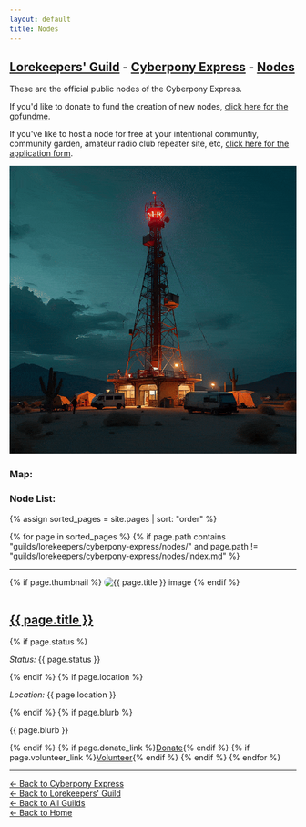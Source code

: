 ```yaml
---
layout: default
title: Nodes
---
```


## [Lorekeepers' Guild](/guilds/lorekeepers/) - [Cyberpony Express](/guilds/lorekeepers/cyberpony-express/) - [Nodes](/guilds/lorekeepers/cyberpony-express/nodes/)

These are the official public nodes of the Cyberpony Express.  

If you'd like to donate to fund the creation of new nodes, [click here for the gofundme](https://www.gofundme.com/f/cyberpony-express-free-and-offgrid-communications).  

If you've like to host a node for free at your intentional communtiy, community garden, amateur radio club repeater site, etc, [click here for the application form](https://forms.gle/UZgQiUNzm8q1dmNfA).  

<img src="/assets/images/cyberpony-loop-2.gif" class="photo">

### Map:



### Node List:

<div markdown="0">

{% assign sorted_pages = site.pages | sort: "order" %}

{% for page in sorted_pages %}
  {% if page.path contains "guilds/lorekeepers/cyberpony-express/nodes/" and page.path != "guilds/lorekeepers/cyberpony-express/nodes/index.md" %}
    <hr>
    {% if page.thumbnail %}
      <img src="{{ page.thumbnail }}" alt="{{ page.title }} image" style="max-width: 100%; height: auto; border-radius: 8px; margin-bottom: 1rem;">
    {% endif %}
    <h2><a href="{{ page.url }}">{{ page.title }}</a></h2>
    {% if page.status %}<p><em>Status:</em> {{ page.status }}</p>{% endif %}
    {% if page.location %}<p><em>Location:</em> {{ page.location }}</p>{% endif %}
    {% if page.blurb %}<p>{{ page.blurb }}</p>{% endif %}
    {% if page.donate_link %}<a href="{{ page.donate_link }}" class="btn btn-success">Donate</a>{% endif %}
    {% if page.volunteer_link %}<a href="{{ page.volunteer_link }}" class="btn btn-primary">Volunteer</a>{% endif %}
  {% endif %}
{% endfor %}

</div>


---

[← Back to Cyberpony Express](/guilds/lorekeepers/cyberpony-express/)  
[← Back to Lorekeepers' Guild](/guilds/lorekeepers)  
[← Back to All Guilds](/guilds/)  
[← Back to Home](/)
